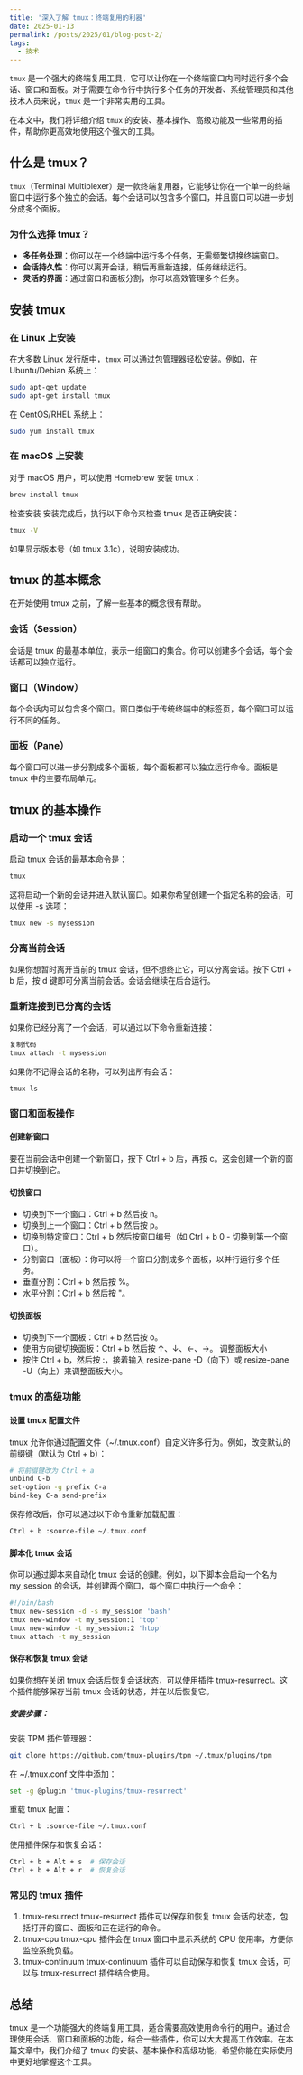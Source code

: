 ```yaml
---
title: '深入了解 tmux：终端复用的利器'
date: 2025-01-13
permalink: /posts/2025/01/blog-post-2/
tags:
  - 技术
---
```

`tmux` 是一个强大的终端复用工具，它可以让你在一个终端窗口内同时运行多个会话、窗口和面板。对于需要在命令行中执行多个任务的开发者、系统管理员和其他技术人员来说，`tmux` 是一个非常实用的工具。

在本文中，我们将详细介绍 `tmux` 的安装、基本操作、高级功能及一些常用的插件，帮助你更高效地使用这个强大的工具。

## 什么是 tmux？

`tmux`（Terminal Multiplexer）是一款终端复用器，它能够让你在一个单一的终端窗口中运行多个独立的会话。每个会话可以包含多个窗口，并且窗口可以进一步划分成多个面板。

### 为什么选择 tmux？

- **多任务处理**：你可以在一个终端中运行多个任务，无需频繁切换终端窗口。
- **会话持久性**：你可以离开会话，稍后再重新连接，任务继续运行。
- **灵活的界面**：通过窗口和面板分割，你可以高效管理多个任务。

## 安装 tmux

### 在 Linux 上安装

在大多数 Linux 发行版中，`tmux` 可以通过包管理器轻松安装。例如，在 Ubuntu/Debian 系统上：

```bash
sudo apt-get update
sudo apt-get install tmux
```
在 CentOS/RHEL 系统上：
```bash
sudo yum install tmux
```
### 在 macOS 上安装
对于 macOS 用户，可以使用 Homebrew 安装 tmux：
```bash
brew install tmux
```
检查安装
安装完成后，执行以下命令来检查 tmux 是否正确安装：

```bash
tmux -V
```
如果显示版本号（如 tmux 3.1c），说明安装成功。
## tmux 的基本概念
在开始使用 tmux 之前，了解一些基本的概念很有帮助。
### 会话（Session）
会话是 tmux 的最基本单位，表示一组窗口的集合。你可以创建多个会话，每个会话都可以独立运行。
### 窗口（Window）
每个会话内可以包含多个窗口。窗口类似于传统终端中的标签页，每个窗口可以运行不同的任务。
### 面板（Pane）
每个窗口可以进一步分割成多个面板，每个面板都可以独立运行命令。面板是 tmux 中的主要布局单元。
## tmux 的基本操作
### 启动一个 tmux 会话
启动 tmux 会话的最基本命令是：
```bash
tmux
```
这将启动一个新的会话并进入默认窗口。如果你希望创建一个指定名称的会话，可以使用 -s 选项：
```bash
tmux new -s mysession
```
### 分离当前会话
如果你想暂时离开当前的 tmux 会话，但不想终止它，可以分离会话。按下 Ctrl + b 后，按 d 键即可分离当前会话。会话会继续在后台运行。
### 重新连接到已分离的会话
如果你已经分离了一个会话，可以通过以下命令重新连接：
```bash
复制代码
tmux attach -t mysession
```
如果你不记得会话的名称，可以列出所有会话：
``` bash
tmux ls
```
### 窗口和面板操作
#### 创建新窗口
要在当前会话中创建一个新窗口，按下 Ctrl + b 后，再按 c。这会创建一个新的窗口并切换到它。

#### 切换窗口
- 切换到下一个窗口：Ctrl + b 然后按 n。
- 切换到上一个窗口：Ctrl + b 然后按 p。
- 切换到特定窗口：Ctrl + b 然后按窗口编号（如 Ctrl + b 0 - 切换到第一个窗口）。
- 分割窗口（面板）：你可以将一个窗口分割成多个面板，以并行运行多个任务。
- 垂直分割：Ctrl + b 然后按 %。
- 水平分割：Ctrl + b 然后按 "。

#### 切换面板
- 切换到下一个面板：Ctrl + b 然后按 o。
- 使用方向键切换面板：Ctrl + b 然后按 ↑、↓、←、→。
调整面板大小
- 按住 Ctrl + b，然后按 :，接着输入 resize-pane -D（向下）或 resize-pane -U（向上）来调整面板大小。

### tmux 的高级功能
#### 设置 tmux 配置文件
tmux 允许你通过配置文件（~/.tmux.conf）自定义许多行为。例如，改变默认的前缀键（默认为 Ctrl + b）：
``` bash
# 将前缀键改为 Ctrl + a
unbind C-b
set-option -g prefix C-a
bind-key C-a send-prefix
```
保存修改后，你可以通过以下命令重新加载配置：
``` bash
Ctrl + b :source-file ~/.tmux.conf
```
#### 脚本化 tmux 会话
你可以通过脚本来自动化 tmux 会话的创建。例如，以下脚本会启动一个名为 my_session 的会话，并创建两个窗口，每个窗口中执行一个命令：
```bash
#!/bin/bash
tmux new-session -d -s my_session 'bash'
tmux new-window -t my_session:1 'top'
tmux new-window -t my_session:2 'htop'
tmux attach -t my_session
```
#### 保存和恢复 tmux 会话
如果你想在关闭 tmux 会话后恢复会话状态，可以使用插件 tmux-resurrect。这个插件能够保存当前 tmux 会话的状态，并在以后恢复它。
##### 安装步骤：
安装 TPM 插件管理器：
```bash
git clone https://github.com/tmux-plugins/tpm ~/.tmux/plugins/tpm
```
在 ~/.tmux.conf 文件中添加：
```bash
set -g @plugin 'tmux-plugins/tmux-resurrect'
```
重载 tmux 配置：
```bash
Ctrl + b :source-file ~/.tmux.conf
```
使用插件保存和恢复会话：
```bash
Ctrl + b + Alt + s  # 保存会话
Ctrl + b + Alt + r  # 恢复会话
```
### 常见的 tmux 插件
1. tmux-resurrect
tmux-resurrect 插件可以保存和恢复 tmux 会话的状态，包括打开的窗口、面板和正在运行的命令。
2. tmux-cpu
tmux-cpu 插件会在 tmux 窗口中显示系统的 CPU 使用率，方便你监控系统负载。
3. tmux-continuum
tmux-continuum 插件可以自动保存和恢复 tmux 会话，可以与 tmux-resurrect 插件结合使用。

## 总结
tmux 是一个功能强大的终端复用工具，适合需要高效使用命令行的用户。通过合理使用会话、窗口和面板的功能，结合一些插件，你可以大大提高工作效率。在本篇文章中，我们介绍了 tmux 的安装、基本操作和高级功能，希望你能在实际使用中更好地掌握这个工具。
